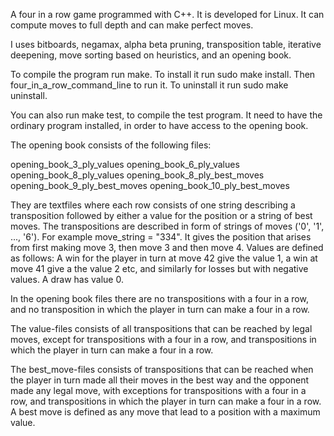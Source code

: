 A four in a row game programmed with C++. It is developed for Linux. It can
compute moves to full depth and can make perfect moves.

I uses bitboards, negamax, alpha beta pruning, transposition table,
iterative deepening, move sorting based on heuristics, and an opening book.

To compile the program run make. To install it run sudo make install.
Then four_in_a_row_command_line to run it. To uninstall it run sudo make uninstall.

You can also run make test, to compile the test program. It need to have the
ordinary program installed, in order to have access to the opening book.

The opening book consists of the following files:

opening_book_3_ply_values
opening_book_6_ply_values
opening_book_8_ply_values
opening_book_8_ply_best_moves
opening_book_9_ply_best_moves
opening_book_10_ply_best_moves

They are textfiles where each row consists of one string describing a transposition
followed by either a value for the position or a string of best moves.
The transpositions are described in form of strings of moves ('0', '1', ..., '6').
For example move_string = "334". It gives the position that
arises from first making move 3, then move 3 and then move 4.
Values are defined as follows: A win for the player in turn at move 42 give the value 1,
a win at move 41 give a the value 2 etc, and similarly for losses but with negative values.
A draw has value 0.

In the opening book files there are no transpositions with a four in a row, and
no transposition in which the player in turn can make a four in a row.

The value-files consists of all transpositions that can be reached by legal moves,
except for transpositions with a four in a row, and transpositions in which the
player in turn can make a four in a row.

The best_move-files consists of transpositions that can be reached when the player
in turn made all their moves in the best way and the opponent made any legal move,
with exceptions for transpositions with a four in a row, and transpositions in which the
player in turn can make a four in a row. A best move is defined as any move that lead to
a position with a maximum value.
